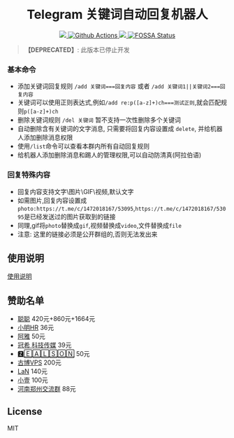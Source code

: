 <h1 align="center">
  <br>Telegram 关键词自动回复机器人<br>
</h1>

<p align="center">
  <a href="https://goreportcard.com/report/github.com/zu1k/tg-keyword-reply-bot">
    <img src="https://goreportcard.com/badge/github.com/zu1k/tg-keyword-reply-bot?style=flat-square">
  </a>
  <a href="https://github.com/zu1k/tg-keyword-reply-bot/actions">
    <img src="https://img.shields.io/github/workflow/status/zu1k/tg-keyword-reply-bot/Go?style=flat-square" alt="Github Actions">
  </a>
  <a href="https://github.com/zu1k/tg-keyword-reply-bot/releases">
    <img src="https://img.shields.io/github/release/zu1k/tg-keyword-reply-bot/all.svg?style=flat-square">
  </a>
  <a href="https://app.fossa.io/projects/git%2Bgithub.com%2Fzu1k%2Ftg-keyword-reply-bot?ref=badge_shield">
      <img src="https://app.fossa.io/api/projects/git%2Bgithub.com%2Fzu1k%2Ftg-keyword-reply-bot.svg?type=shield" alt="FOSSA Status">
  </a>
</p>

> **【DEPRECATED】**: 此版本已停止开发

### 基本命令

- 添加关键词回复规则 `/add 关键词===回复内容` 或者 `/add 关键词1||关键词2===回复内容` 
- 关键词可以使用正则表达式,例如`/add re:p([a-z]+)ch===测试正则`,就会匹配规则`p([a-z]+)ch`  
- 删除关键词规则 `/del 关键词` 暂不支持一次性删除多个关键词
- 自动删除含有关键词的文字消息, 只需要将回复内容设置成 `delete`, 并给机器人添加删除消息权限
- 使用`/list`命令可以查看本群内所有自动回复规则
- 给机器人添加删除消息和踢人的管理权限,可以自动防清真(阿拉伯语)

### 回复特殊内容

- 回复内容支持文字\图片\GIF\视频,默认文字
- 如需图片,回复内容设置成`photo:https://t.me/c/1472018167/53095`,`https://t.me/c/1472018167/53095`是已经发送过的图片获取到的链接
- 同理,gif将`photo`替换成`gif`,视频替换成`video`,文件替换成`file`
- 注意: 这里的链接必须是公开群组的,否则无法发出来

## 使用说明

[使用说明](https://lgf.im/posts/coding/telegram-keyword-reply-bot/)

## 赞助名单

- [聪聪](https://t.me/congcong) 420元+860元+1664元
- [小明HR](https://t.me/xuezha) 36元
- [阿雅](https://t.me/alin0524) 50元 
- [冠希 科技传媒](https://t.me/a12399999) 39元
- [🆉🄴🄰🄻🅂🄾🄽](https://t.me/zealson) 50元
- [古博VPS](https://t.me/guboorg) 200元
- [LaN](https://t.me/BGdfd) 140元
- [小壹](https://t.me/fuqianghome) 100元
- [河南郑州交流群](https://t.me/hnzzs)  88元

## License

MIT
